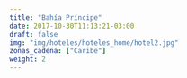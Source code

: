 ```yaml
---
title: "Bahía Príncipe"
date: 2017-10-30T11:13:21-03:00
draft: false
img: "img/hoteles/hoteles_home/hotel2.jpg"
zonas_cadena: ["Caribe"]
weight: 2
---
```

